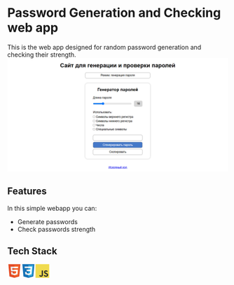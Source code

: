 # Password Generation and Checking web app

This is the web app designed for random password generation and checking their strength.
<br/>
![Password Check and Generation UI](./assets/password-check-and-generation-site-ui.png)

## Features

In this simple webapp you can:

- Generate passwords
- Check passwords strength

## Tech Stack

<div style="display: flex">
  <img src="https://github.com/devicons/devicon/blob/master/icons/html5/html5-original.svg" alt="HTML" width="32" height="32">
  <img src="https://github.com/devicons/devicon/blob/master/icons/css3/css3-original.svg" alt="CSS" width="32" height="32">
  <img src="https://github.com/devicons/devicon/blob/master/icons/javascript/javascript-original.svg" alt="JavaScript" width="32" height="32">
</div>
